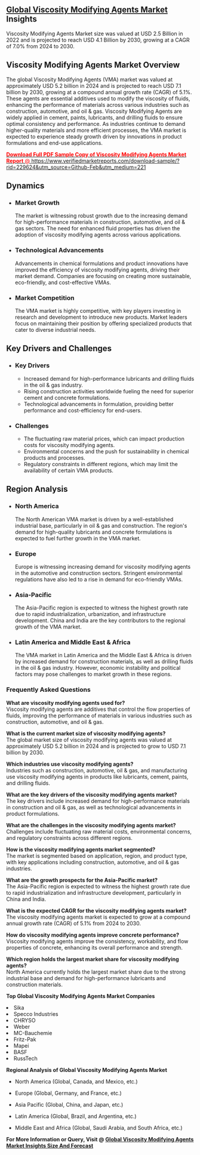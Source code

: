 <h2><a href="https://www.verifiedmarketreports.com/download-sample/?rid=229624&amp;utm_source=Github&amp;utm_medium=221" target="_blank">Global Viscosity Modifying Agents Market</a> Insights</h2><p>Viscosity Modifying Agents Market size was valued at USD 2.5 Billion in 2022 and is projected to reach USD 4.1 Billion by 2030, growing at a CAGR of 7.0% from 2024 to 2030.</p><p> <h2>Viscosity Modifying Agents Market Overview</h2> <p>The global Viscosity Modifying Agents (VMA) market was valued at approximately USD 5.2 billion in 2024 and is projected to reach USD 7.1 billion by 2030, growing at a compound annual growth rate (CAGR) of 5.1%. These agents are essential additives used to modify the viscosity of fluids, enhancing the performance of materials across various industries such as construction, automotive, and oil & gas. Viscosity Modifying Agents are widely applied in cement, paints, lubricants, and drilling fluids to ensure optimal consistency and performance. As industries continue to demand higher-quality materials and more efficient processes, the VMA market is expected to experience steady growth driven by innovations in product formulations and end-use applications.</p> <p><a href="#"><p><span class=""><span style="color: #ff0000;"><strong>Download Full PDF Sample Copy of Viscosity Modifying Agents Market Report</strong> @ </span><a href="https://www.verifiedmarketreports.com/download-sample/?rid=229624&amp;utm_source=Github-Feb&amp;utm_medium=221" target="_blank">https://www.verifiedmarketreports.com/download-sample/?rid=229624&amp;utm_source=Github-Feb&amp;utm_medium=221</a></span></p></a></p> <h2>Dynamics</h2> <ul> <li><h3>Market Growth</h3> The market is witnessing robust growth due to the increasing demand for high-performance materials in construction, automotive, and oil & gas sectors. The need for enhanced fluid properties has driven the adoption of viscosity modifying agents across various applications.</li> <li><h3>Technological Advancements</h3> Advancements in chemical formulations and product innovations have improved the efficiency of viscosity modifying agents, driving their market demand. Companies are focusing on creating more sustainable, eco-friendly, and cost-effective VMAs.</li> <li><h3>Market Competition</h3> The VMA market is highly competitive, with key players investing in research and development to introduce new products. Market leaders focus on maintaining their position by offering specialized products that cater to diverse industrial needs.</li> </ul> <h2>Key Drivers and Challenges</h2> <ul> <li><h3>Key Drivers</h3> <ul> <li>Increased demand for high-performance lubricants and drilling fluids in the oil & gas industry.</li> <li>Rising construction activities worldwide fueling the need for superior cement and concrete formulations.</li> <li>Technological advancements in formulation, providing better performance and cost-efficiency for end-users.</li> </ul> </li> <li><h3>Challenges</h3> <ul> <li>The fluctuating raw material prices, which can impact production costs for viscosity modifying agents.</li> <li>Environmental concerns and the push for sustainability in chemical products and processes.</li> <li>Regulatory constraints in different regions, which may limit the availability of certain VMA products.</li> </ul> </li> </ul> <h2>Region Analysis</h2> <ul> <li><h3>North America</h3> The North American VMA market is driven by a well-established industrial base, particularly in oil & gas and construction. The region's demand for high-quality lubricants and concrete formulations is expected to fuel further growth in the VMA market.</li> <li><h3>Europe</h3> Europe is witnessing increasing demand for viscosity modifying agents in the automotive and construction sectors. Stringent environmental regulations have also led to a rise in demand for eco-friendly VMAs.</li> <li><h3>Asia-Pacific</h3> The Asia-Pacific region is expected to witness the highest growth rate due to rapid industrialization, urbanization, and infrastructure development. China and India are the key contributors to the regional growth of the VMA market.</li> <li><h3>Latin America and Middle East & Africa</h3> The VMA market in Latin America and the Middle East & Africa is driven by increased demand for construction materials, as well as drilling fluids in the oil & gas industry. However, economic instability and political factors may pose challenges to market growth in these regions.</li> </ul> <h3>Frequently Asked Questions</h3> <p><strong>What are viscosity modifying agents used for?</strong><br>Viscosity modifying agents are additives that control the flow properties of fluids, improving the performance of materials in various industries such as construction, automotive, and oil & gas.</p> <p><strong>What is the current market size of viscosity modifying agents?</strong><br>The global market size of viscosity modifying agents was valued at approximately USD 5.2 billion in 2024 and is projected to grow to USD 7.1 billion by 2030.</p> <p><strong>Which industries use viscosity modifying agents?</strong><br>Industries such as construction, automotive, oil & gas, and manufacturing use viscosity modifying agents in products like lubricants, cement, paints, and drilling fluids.</p> <p><strong>What are the key drivers of the viscosity modifying agents market?</strong><br>The key drivers include increased demand for high-performance materials in construction and oil & gas, as well as technological advancements in product formulations.</p> <p><strong>What are the challenges in the viscosity modifying agents market?</strong><br>Challenges include fluctuating raw material costs, environmental concerns, and regulatory constraints across different regions.</p> <p><strong>How is the viscosity modifying agents market segmented?</strong><br>The market is segmented based on application, region, and product type, with key applications including construction, automotive, and oil & gas industries.</p> <p><strong>What are the growth prospects for the Asia-Pacific market?</strong><br>The Asia-Pacific region is expected to witness the highest growth rate due to rapid industrialization and infrastructure development, particularly in China and India.</p> <p><strong>What is the expected CAGR for the viscosity modifying agents market?</strong><br>The viscosity modifying agents market is expected to grow at a compound annual growth rate (CAGR) of 5.1% from 2024 to 2030.</p> <p><strong>How do viscosity modifying agents improve concrete performance?</strong><br>Viscosity modifying agents improve the consistency, workability, and flow properties of concrete, enhancing its overall performance and strength.</p> <p><strong>Which region holds the largest market share for viscosity modifying agents?</strong><br>North America currently holds the largest market share due to the strong industrial base and demand for high-performance lubricants and construction materials.</p> </p><p><strong>Top Global Viscosity Modifying Agents Market Companies</strong></p><div data-test-id=""><p><li>Sika</li><li> Specco Industries</li><li> CHRYSO</li><li> Weber</li><li> MC-Bauchemie</li><li> Fritz-Pak</li><li> Mapei</li><li> BASF</li><li> RussTech</li></p><div><strong>Regional Analysis of&nbsp;Global Viscosity Modifying Agents Market</strong></div><ul><li dir="ltr"><p dir="ltr">North America&nbsp;(Global, Canada, and Mexico, etc.)</p></li><li dir="ltr"><p dir="ltr">Europe (Global, Germany, and France, etc.)</p></li><li dir="ltr"><p dir="ltr">Asia Pacific&nbsp;(Global, China, and Japan, etc.)</p></li><li dir="ltr"><p dir="ltr">Latin America&nbsp;(Global, Brazil, and Argentina, etc.)</p></li><li dir="ltr">Middle East and Africa&nbsp;(Global, Saudi Arabia, and South Africa, etc.)</li></ul><p><strong>For More Information or Query, Visit @&nbsp;</strong><strong><a href="https://www.verifiedmarketreports.com/product/viscosity-modifying-agents-market/?utm_source=Github&amp;utm_medium=221" target="_blank">Global Viscosity Modifying Agents Market Insights Size And Forecast</a></strong></p></div>
